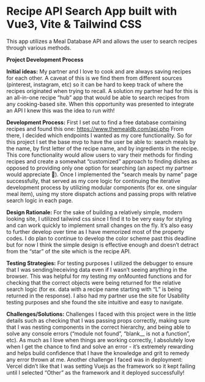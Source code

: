 
# **Recipe API Search App built with Vue3, Vite & Tailwind CSS** 

This app utilizes a Meal Database API and allows the user to search recipes through various methods.

**Project Development Process**

**Initial ideas:**
My partner and I love to cook and are always saving recipes for each other.  A caveat of this is we find them from different sources (pinterest, instagram, etc) so it can be hard to keep track of where the recipes originated when trying to recall.   A solution my partner had for this is an all-in-one recipe “hub” app that would be able to search recipes from any cooking-based site. When this opportunity was presented to integrate an API I knew this was the idea to run with!  

**Development Process:** First I set out to find a free database containing recipes and found this one: https://www.themealdb.com/api.php 
From there, I decided which endpoints I wanted as my core functionality.  So for this project I set the base mvp to have the user be able to: search meals by the name, by first letter of the recipe name, and by ingredients in the recipe.  This core functionality would allow users to vary their methods for finding recipes and create a somewhat “customized” approach to finding dishes as opposed to providing only one option for searching (an aspect my partner would appreciate 🙂).  Once I implemented the “search meals by name” page successfully, that served as my core logic for continuing the iterative development process by utilizing modular components (for ex. one singular meal item), using my store dispatch actions and passing props with relative search logic in each page.  

**Design Rationale:**
For the sake of building a relatively simple, modern looking site, I utilized tailwind css since I find it to be very easy for styling and can work quickly to implement small changes on the fly.  It’s also easy to further develop over time as I have memorized most of the property codes.  I do plan to continue to develop the color scheme past this deadline but for now I think the simple design is effective enough and doesn’t detract from the “star” of the site which is the recipe API.

**Testing Strategies:** For testing purposes I utilized the debugger to ensure that I was sending/receiving data even if I wasn’t seeing anything in the browser.  This was helpful for my testing my onMounted functions and for checking that the correct objects were being returned for the relative search logic (for ex. data with a recipe name starting with “L” is being returned in the response).  I also had my partner use the site for Usability testing purposes and she found the site intuitive and easy to navigate.

**Challenges/Solutions:** Challenges I faced with this project were in the little details such as checking that I was passing props correctly, making sure that I was nesting components in the correct hierarchy,  and being able to solve any console errors (“module not found”, “blank__ is not a function”, etc).  As much as I love when things are working correctly, I absolutely love when I get the chance to find and solve an error - it’s extremely rewarding and helps build confidence that I have the knowledge and grit to remedy any error thrown at me.   Another challenge I faced was in deployment: Vercel didn’t like that I was setting Vuejs as the framework so it kept failing until I selected “Other” as the framework and it deployed successfully!


